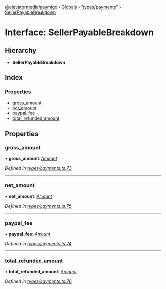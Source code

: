 [@elevatormedia/paymigo](../README.md) › [Globals](../globals.md) › ["types/payments"](../modules/_types_payments_.md) › [SellerPayableBreakdown](_types_payments_.sellerpayablebreakdown.md)

# Interface: SellerPayableBreakdown

## Hierarchy

-   **SellerPayableBreakdown**

## Index

### Properties

-   [gross_amount](_types_payments_.sellerpayablebreakdown.md#gross_amount)
-   [net_amount](_types_payments_.sellerpayablebreakdown.md#net_amount)
-   [paypal_fee](_types_payments_.sellerpayablebreakdown.md#paypal_fee)
-   [total_refunded_amount](_types_payments_.sellerpayablebreakdown.md#total_refunded_amount)

## Properties

### gross_amount

• **gross_amount**: _[Amount](_types_common_.amount.md)_

_Defined in [types/payments.ts:73](https://github.com/ELEVATORmedia/paymigo/blob/56771c5/src/types/payments.ts#L73)_

---

### net_amount

• **net_amount**: _[Amount](_types_common_.amount.md)_

_Defined in [types/payments.ts:75](https://github.com/ELEVATORmedia/paymigo/blob/56771c5/src/types/payments.ts#L75)_

---

### paypal_fee

• **paypal_fee**: _[Amount](_types_common_.amount.md)_

_Defined in [types/payments.ts:74](https://github.com/ELEVATORmedia/paymigo/blob/56771c5/src/types/payments.ts#L74)_

---

### total_refunded_amount

• **total_refunded_amount**: _[Amount](_types_common_.amount.md)_

_Defined in [types/payments.ts:76](https://github.com/ELEVATORmedia/paymigo/blob/56771c5/src/types/payments.ts#L76)_
